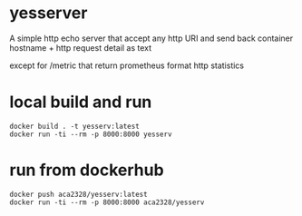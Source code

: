 # yesserver
A simple http echo server that accept any http URI and send back container hostname + http request detail as text

except for /metric that return prometheus format http statistics

# local build and run
```
docker build . -t yesserv:latest
docker run -ti --rm -p 8000:8000 yesserv
```

# run from dockerhub
```
docker push aca2328/yesserv:latest
docker run -ti --rm -p 8000:8000 aca2328/yesserv
```
